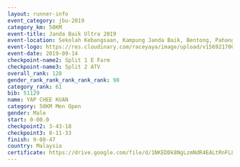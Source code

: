 ```yaml
---
layout: runner-info 
event_category: jbu-2019 
category_km: 50KM 
event-title: Janda Baik Ultra 2019 
event-location: Sekolah Kebangsaan, Kampung Janda Baik, Bentong, Pahang, Malaysia 
event-logo: https://res.cloudinary.com/raceyaya/image/upload/v1569217009/logo/janda-baik_vch1pc.jpg 
event-date: 2019-09-14 
checkpoint-name2: Split 1 E Farm 
checkpoint-name3: Split 2 ATV 
overall_rank: 128
gender_rank_rank_rank_rank_rank: 98
category_rank: 61
bib: 51129
name: YAP CHEE KUAN
category: 50KM Men Open
gender: Male
start: 0-00.0
checkpoint2: 3-43-18
checkpoint3: 8-11-33
finish: 9-08-47
country: Malaysia
certificate: https://drive.google.com/file/d/1NKEDDk8NgLzmNdR4EALtRnFL8Q-UFpJ3/view?usp=sharing
---
```

